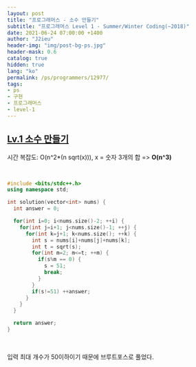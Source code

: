 ```yaml
---
layout: post
title: "프로그래머스 - 소수 만들기"
subtitle: "프로그래머스 Level 1 - Summer/Winter Coding(~2018)"
date: 2021-06-24 07:00:00 +1400
author: "J2ieu"
header-img: "img/post-bg-ps.jpg"
header-mask: 0.6
catalog: true
hidden: true
lang: "ko"
permalink: /ps/programmers/12977/
tags:
- ps
- 구현
- 프로그래머스
- level-1
---
```


## [Lv.1 소수 만들기](https://programmers.co.kr/learn/courses/30/lessons/12977)

시간 복잡도: O(n^2*(n sqrt(x))), x = 숫자 3개의 합 => **O(n^3)**

<br> 

```cpp
#include <bits/stdc++.h>
using namespace std;

int solution(vector<int> nums) {
  int answer = 0;

  for(int i=0; i<nums.size()-2; ++i) {
    for(int j=i+1; j<nums.size()-1; ++j) {
      for(int k=j+1; k<nums.size(); ++k) {
        int s = nums[i]+nums[j]+nums[k];
        int t = sqrt(s);
        for(int m=2; m<=t; ++m) {
          if(s%m == 0) {
            s = 51;
            break;
          }
        }
        if(s!=51) ++answer;
      }
    }
  }

  return answer;
}
```
<br>

입력 최대 개수가 50이하이기 때문에 브루트포스로 풀었다.